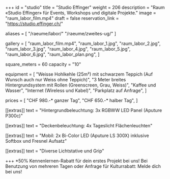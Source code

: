 +++
id = "studio"
title = "Studio Effinger"
weight = 206
description = "Raum «Studio Effinger» für Events, Workshops und digitale Projekte."
image = "raum_labor_film.mp4"
draft = false
reservation_link = "https://studio.effinger.ch/"

aliases = [
    "/raeume/labor/"
    "/raeume/zweites-ug/"
]

gallery = [
  "raum_labor_film.mp4",
  "raum_labor_1.jpg",
  "raum_labor_2.jpg",
  "raum_labor_3.jpg",
  "raum_labor_4.jpg",
  "raum_labor_5.jpg",
  "raum_labor_6.jpg",
  "raum_labor_plan.png",
]

square_meters = 60
capacity = "10"

equipment = [
  "Weisse Hohlkehle (25m²) mit schwarzem Teppich (Auf Wunsch auch nur Weiss ohne Teppich)", 
  "3 Meter breites Hintergrundsystem mit Rollen (Greenscreen, Grau, Weiss)", 
  "Kaffee und Wasser", 
  "Internet (Wireless und Kabel)", 
  "Parkplatz auf Anfrage",
]


prices = [
  "CHF 980.-* ganzer Tag",
  "CHF 650.-* halber Tag",
]

[[extras]]
text = "Hintergrundbeleuchtung: 3x RGBWW LED Panel (Aputure P300c)"

[[extras]]
text = "Deckenbeleuchtung: 4x Tageslicht Flächenleuchten"

[[extras]]
text = "Mobil: 2x Bi-Color LED (Aputure LS 300X) inklusive Softbox und Fresnel Aufsatz"

[[extras]]
text = "Diverse Lichtstative und Grip"

+++
*50% Kennenlernen-Rabatt für dein erstes Projekt bei uns! Bei Benutzung von mehreren Tagen oder Anfrage für Kulturrabatt: Melde dich bei uns!
